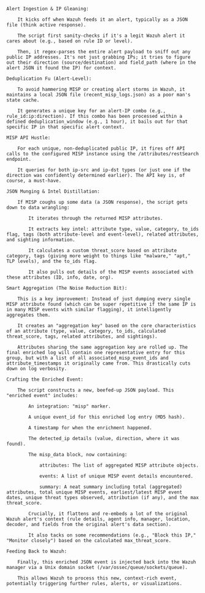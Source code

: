     Alert Ingestion & IP Gleaning:

        It kicks off when Wazuh feeds it an alert, typically as a JSON file (think active response).

        The script first sanity-checks if it's a legit Wazuh alert it cares about (e.g., based on rule ID or level).

        Then, it regex-parses the entire alert payload to sniff out any public IP addresses. It's not just grabbing IPs; it tries to figure out their direction (source/destination) and field_path (where in the alert JSON it found the IP) for context.

    Deduplication Fu (Alert-Level):

        To avoid hammering MISP or creating alert storms in Wazuh, it maintains a local JSON file (recent_misp_logs.json) as a poor man's state cache.

        It generates a unique key for an alert-IP combo (e.g., rule_id:ip:direction). If this combo has been processed within a defined deduplication_window (e.g., 1 hour), it bails out for that specific IP in that specific alert context.

    MISP API Hustle:

        For each unique, non-deduplicated public IP, it fires off API calls to the configured MISP instance using the /attributes/restSearch endpoint.

        It queries for both ip-src and ip-dst types (or just one if the direction was confidently determined earlier). The API key is, of course, a must-have.

    JSON Munging & Intel Distillation:

        If MISP coughs up some data (a JSON response), the script gets down to data wrangling:

            It iterates through the returned MISP attributes.

            It extracts key intel: attribute type, value, category, to_ids flag, tags (both attribute-level and event-level), related attributes, and sighting information.

            It calculates a custom threat_score based on attribute category, tags (giving more weight to things like "malware," "apt," TLP levels), and the to_ids flag.

            It also pulls out details of the MISP events associated with these attributes (ID, info, date, org).

    Smart Aggregation (The Noise Reduction Bit):

        This is a key improvement: Instead of just dumping every single MISP attribute found (which can be super repetitive if the same IP is in many MISP events with similar flagging), it intelligently aggregates them.

        It creates an "aggregation key" based on the core characteristics of an attribute (type, value, category, to_ids, calculated threat_score, tags, related attributes, and sightings).

        Attributes sharing the same aggregation key are rolled up. The final enriched log will contain one representative entry for this group, but with a list of all associated_misp_event_ids and attribute_timestamps it originally came from. This drastically cuts down on log verbosity.

    Crafting the Enriched Event:

        The script constructs a new, beefed-up JSON payload. This "enriched event" includes:

            An integration: "misp" marker.

            A unique event_id for this enriched log entry (MD5 hash).

            A timestamp for when the enrichment happened.

            The detected_ip details (value, direction, where it was found).

            The misp_data block, now containing:

                attributes: The list of aggregated MISP attribute objects.

                events: A list of unique MISP event details encountered.

                summary: A neat summary including total (aggregated) attributes, total unique MISP events, earliest/latest MISP event dates, unique threat types observed, attribution (if any), and the max threat_score.

            Crucially, it flattens and re-embeds a lot of the original Wazuh alert's context (rule details, agent info, manager, location, decoder, and fields from the original alert's data section).

            It also tacks on some recommendations (e.g., "Block this IP," "Monitor closely") based on the calculated max_threat_score.

    Feeding Back to Wazuh:

        Finally, this enriched JSON event is injected back into the Wazuh manager via a Unix domain socket (/var/ossec/queue/sockets/queue).

        This allows Wazuh to process this new, context-rich event, potentially triggering further rules, alerts, or visualizations.
